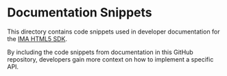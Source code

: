 # Documentation Snippets

This directory contains code snippets used in developer documentation for the
[IMA HTML5 SDK](https://developers.google.com/interactive-media-ads/docs/sdks/html5/client-side/get-started).

By including the code snippets from documentation in this GitHub repository,
developers gain more context on how to implement a specific API.